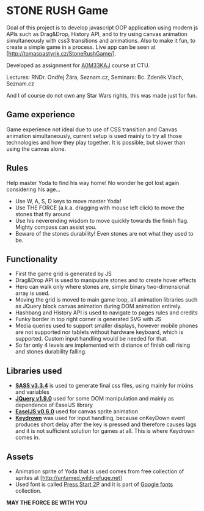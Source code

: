 STONE RUSH Game
===============

Goal of this project is to develop javascript OOP application using modern js APIs such as Drag&Drop, History API, and to try using canvas animation simultaneously with css3 transitions and animations. Also to make it fun,
to create a simple game in a process. Live app can be seen at [http://tomaspastyrik.cz/StoneRushGame/].

Developed as assignment for [A0M33KAJ] course at CTU.

Lectures: RNDr. Ondřej Žára, Seznam.cz,
Seminars: Bc. Zdeněk Vlach, Seznam.cz

[A0M33KAJ]:http://seznam.github.io/CVUT/A0M33KAJ/
[http://tomaspastyrik.cz/StoneRushGame/]:http://tomaspastyrik.cz/StoneRushGame/

And I of course do not own any Star Wars rights,
this was made just for fun.


Game experience
---------------
Game experience not ideal due to use of CSS transition and Canvas animation simultaneously,
current setup is used mainly to try all those technologies and how they play together.
It is possible, but slower than using the canvas alone.


Rules
-----

Help master Yoda to find his way home! No wonder he got lost again considering
his age...

* Use W, A, S, D keys to move master Yoda!
* Use THE FORCE (a.k.a. dragging with mouse left click) to move the stones that fly around
* Use his neverending wisdom to move quickly towards the finish flag. Mighty compass can assist you.
* Beware of the stones durability! Even stones are not what they used to be.


Functionality
-------------

* First the game grid is generated by JS
* Drag&Drop API is used to manipulate stones and to create hover effects
* Hero can walk only where stones are, simple binary two-dimensional array is used.
* Moving the grid is moved to main game loop, all animation libraries such as JQuery block canvas animation during DOM animation entirely.
* Hashbang and History API is used to navigate to pages rules and credits
* Funky border in top right corner is generated SVG with JS
* Media queries used to support smaller displays, however mobile phones are not supported nor tablets without hardware keyboard, which is supported. Custom input handling would be needed for that.
* So far only 4 levels are implemented with distance of finish cell rising and stones durability falling.

Libraries used
--------------
* **[SASS v3.3.4]** is used to generate final css files, using mainly for mixins and variables
* **[JQuery v1.9.0]** used for some DOM manipulation and mainly as dependence of EaselJS library
* **[EaselJS v0.6.0]** used for canvas sprite animation
* **[Keydrown]** was used for input handling, because onKeyDown event produces short delay after the key is pressed and therefore causes lags and it is not sufficient solution for games at all. This is where Keydrown comes in.

Assets
------

* Animation sprite of Yoda that is used comes from free collection of sprites at [http://untamed.wild-refuge.net]
* Used font is called [Press Start 2P] and it is part of [Google fonts] collection.

**MAY THE FORCE BE WITH YOU**

[JQuery v1.9.0]:http://jquery.com/
[EaselJS v0.6.0]:http://www.createjs.com/#!/EaselJS
[Keydrown]:http://jeremyckahn.github.io/keydrown/
[http://untamed.wild-refuge.net]:http://untamed.wild-refuge.net
[Google fonts]:https://www.google.com/fonts
[Press Start 2P]:https://www.google.com/fonts/specimen/Press+Start+2P
[SASS v3.3.4]:http://sass-lang.com/